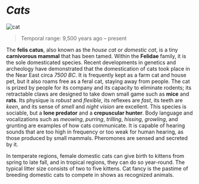 # *_Cats_*
![cat](cat-1727444643965-4210.jpg)
>Temporal range: 9,500 years ago – present

The **felis catus**, also known as the _house cat_ or _domestic cat_, is a tiny **carnivorous mammal** that has been tamed. Within the **Felidae** family, it is the sole domesticated species. Recent developments in genetics and archeology have demonstrated that the domestication of cats took place in the Near East circa _7500 BC_. It is frequently kept as a farm cat and house pet, but it also roams free as a feral cat, staying away from people. The cat is prized by people for its company and its capacity to eliminate rodents; its retractable claws are designed to take down small game such as **mice** and **rats**. Its physique is _robust_ and _flexible_, its reflexes are _fast_, its teeth are _keen_, and its sense of _smell_ and _night vision_ are excellent. This species is sociable, but a **lone predator** and a 
**crepuscular hunter**. Body language and vocalizations such as _meowing_, _purring_, _trilling_, _hissing_, _growling_, and grunting are examples of how cats communicate. It is capable of hearing sounds that are too high in frequency or too weak for human hearing, as those produced by small mammals. Pheromones are sensed and secreted by it.

In temperate regions, female domestic cats can give birth to kittens from spring to late fall, and in tropical regions, they can do so year-round. The typical litter size consists of two to five kittens. Cat fancy is the pastime of breeding domestic cats to compete in shows as recognized animals.